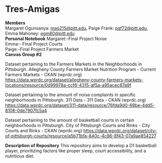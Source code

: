 # Tres-Amigas
**Members**\
Margaret Ogunsanya: mao215@pitt.edu, Paige Frank: paf72@pitt.edu, Emma Mahoney: egm80@pitt.edu \
**Personal Notebook**
Margaret:-Final Project Noise\
Emma:- Final Project Courts\
Paige:-Final Project Farmers Market\
**Canvas Group #2**

Dataset pertaining to the Farmers Markets in the Neighborhoods in Pittsburgh.
Allegheny County Farmers Market Nutrition Program - Current Farmers Markets - CKAN (wprdc.org)
https://data.wprdc.org/dataset/allegheny-county-farmers-markets-locations/resource/0d99978a-ccf6-4315-af5a-a95acec87a9f


Dataset pertaining to the amount of noise complaints in specific neighborhoods in Pittsburgh.
311 Data - 311 Data - CKAN (wprdc.org)
https://data.wprdc.org/dataset/311-data/resource/76fda9d0-69be-4dd5-8108-0de7907fc5a4

Dataset pertaining to the amount of basketball courts in certain neighborhoods in Pittsburgh. 
City of Pittsburgh Courts and Rinks - City Courts and Rinks - CKAN (wprdc.org)
https://data.wprdc.org/dataset/city-of-pittsburgh-courts/resource/a5b71bfa-840c-4c86-8f43-07a9ae854227

**Description of Repository**
This repository aims to develop a D1 basketball player, prioritizing factors like proper sleep, court accessibility, and a nutritious diet.
